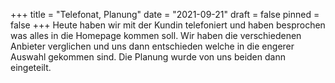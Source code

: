 +++
title = "Telefonat, Planung"
date = "2021-09-21"
draft = false
pinned = false
+++
Heute haben wir mit der Kundin telefoniert und haben besprochen was alles in die Homepage kommen soll. Wir haben die verschiedenen Anbieter verglichen und uns dann entschieden welche in die engerer Auswahl gekommen sind. Die Planung wurde von uns beiden dann eingeteilt.